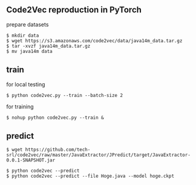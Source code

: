 ## Code2Vec reproduction in PyTorch

prepare datasets

```
$ mkdir data
$ wget https://s3.amazonaws.com/code2vec/data/java14m_data.tar.gz
$ tar -xvzf java14m_data.tar.gz
$ mv java14m data
```

## train

for local testing

```
$ python code2vec.py --train --batch-size 2
```

for training

```
$ nohup python code2vec.py --train &
```

## predict

```
$ wget https://github.com/tech-srl/code2vec/raw/master/JavaExtractor/JPredict/target/JavaExtractor-0.0.1-SNAPSHOT.jar
```

```
$ python code2vec --predict
$ python code2vec --predict --file Hoge.java --model hoge.ckpt
```